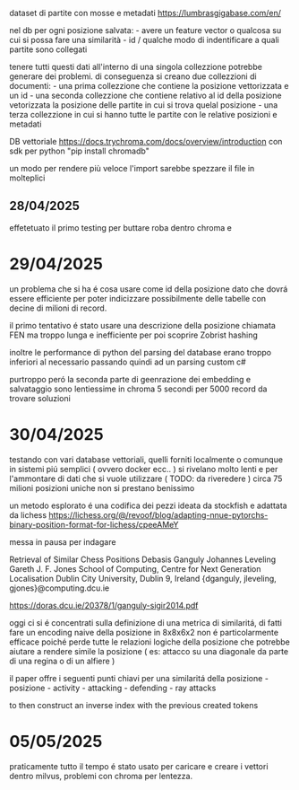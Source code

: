 dataset di partite con mosse e metadati https://lumbrasgigabase.com/en/


nel db per ogni posizione salvata:
    - avere un feature vector o qualcosa su cui si possa fare una similarità
    - id / qualche  modo di indentificare a quali partite sono collegati 

tenere tutti questi dati all'interno di una singola collezzione potrebbe generare dei problemi.
di conseguenza si creano due collezzioni di documenti:
    - una prima collezzione che contiene la posizione vettorizzata e un id 
    - una seconda collezzione che contiene relativo al id della posizione vetorizzata la posizione delle partite in cui si trova quelal posizione
    - una terza collezzione in cui si hanno tutte le partite con le relative posizioni e metadati


DB vettoriale https://docs.trychroma.com/docs/overview/introduction con sdk per python "pip install chromadb"

un modo per rendere più veloce l'import sarebbe spezzare il file in molteplici

## 28/04/2025
effetetuato il primo testing per buttare roba dentro chroma e 

# 29/04/2025
un problema che si ha é cosa usare come id della posizione dato che dovrá essere efficiente 
per poter indicizzare possibilmente delle tabelle con decine di milioni di record.

il primo tentativo é stato usare una descrizione della posizione chiamata FEN ma troppo lunga e inefficiente
per poi scoprire Zobrist hashing 

inoltre le performance di python del parsing del database erano troppo inferiori al necessario passando quindi ad un parsing custom c#

purtroppo peró la seconda parte di geenrazione dei embedding e salvataggio sono lentiessime in chroma 5 secondi per 5000 record
da trovare soluzioni

# 30/04/2025

testando con vari database vettoriali, quelli forniti localmente 
o comunque in sistemi piú semplici ( ovvero docker ecc.. ) si rivelano molto lenti 
e per l'ammontare di dati che si vuole utilizzare ( TODO: da riveredere ) circa 75 milioni posizioni uniche
non si prestano benissimo

un metodo esplorato é una codifica dei pezzi ideata da stockfish e adattata da lichess
https://lichess.org/@/revoof/blog/adapting-nnue-pytorchs-binary-position-format-for-lichess/cpeeAMeY

messa in pausa per indagare 

Retrieval of Similar Chess Positions
Debasis Ganguly Johannes Leveling Gareth J. F. Jones
School of Computing, Centre for Next Generation Localisation
Dublin City University, Dublin 9, Ireland
{dganguly, jleveling, gjones}@computing.dcu.ie

https://doras.dcu.ie/20378/1/ganguly-sigir2014.pdf

oggi ci si é concentrati sulla definizione di una metrica di similaritá, di fatti fare un encoding naive della posizione in 8x8x6x2 non é particolarmente
efficace poiché perde tutte le relazioni logiche della posizione che potrebbe aiutare a rendere simile la posizione ( es: attacco su una diagonale da parte di una regina o di un alfiere )

il paper offre i seguenti punti chiavi per una similaritá della posizione
    - posizione 
    - activity
    - attacking
    - defending
    - ray attacks

to then construct an inverse index with the previous created tokens

# 05/05/2025
praticamente tutto il tempo é stato usato per caricare e creare i vettori dentro milvus, problemi con chroma per lentezza.
